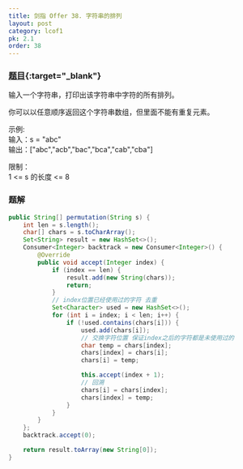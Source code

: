 ```yaml
---
title: 剑指 Offer 38. 字符串的排列
layout: post
category: lcof1
pk: 2.1
order: 38
---
```


### [题目](https://leetcode-cn.com/problems/zi-fu-chuan-de-pai-lie-lcof/){:target="_blank"}

输入一个字符串，打印出该字符串中字符的所有排列。

你可以以任意顺序返回这个字符串数组，但里面不能有重复元素。

示例:  
输入：s = "abc"  
输出：["abc","acb","bac","bca","cab","cba"]

限制：  
1 <= s 的长度 <= 8

### 题解

```java
public String[] permutation(String s) {
    int len = s.length();
    char[] chars = s.toCharArray();
    Set<String> result = new HashSet<>();
    Consumer<Integer> backtrack = new Consumer<Integer>() {
        @Override
        public void accept(Integer index) {
            if (index == len) {
                result.add(new String(chars));
                return;
            }
            // index位置已经使用过的字符 去重
            Set<Character> used = new HashSet<>();
            for (int i = index; i < len; i++) {
                if (!used.contains(chars[i])) {
                    used.add(chars[i]);
                    // 交换字符位置 保证index之后的字符都是未使用过的
                    char temp = chars[index];
                    chars[index] = chars[i];
                    chars[i] = temp;

                    this.accept(index + 1);
                    // 回溯
                    chars[i] = chars[index];
                    chars[index] = temp;
                }
            }
        }
    };
    backtrack.accept(0);

    return result.toArray(new String[0]);
}
```